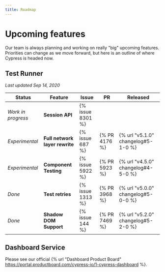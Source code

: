 ```yaml
---
title: Roadmap
---
```


# Upcoming features

Our team is always planning and working on really "big" upcoming features. Priorities can change as we move forward, but here is an outline of where Cypress is headed now.

## Test Runner

*Last updated Sep 14, 2020*

Status               | Feature                            |  Issue            | PR           | Released
---------------------| -----------------------------------|-------------------|--------------|------------
*Work in progress*   | **Session API**                    |  {% issue 8301 %} |              |
*Experimental*       | **Full network layer rewrite**     |  {% issue 687 %}  | {% PR 4176 %}| {% url "v5.1.0" changelog#5-1-0 %}
*Experimental*       | **Component Testing**              |  {% issue 5922 %} | {% PR 5923 %}| {% url "v4.5.0" changelog#4-5-0 %}
*Done*               | **Test retries**                   |  {% issue 1313 %} | {% PR 3968 %}| {% url "v5.0.0" changelog#5-0-0 %}
*Done*               | **Shadow DOM Support**             |  {% issue 144 %}  | {% PR 7469 %}| {% url "v5.2.0" changelog#5-2-0 %}

## Dashboard Service

Please see our official {% url "Dashboard Product Board" https://portal.productboard.com/cypress-io/1-cypress-dashboard %}.
